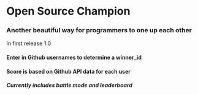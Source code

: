 # Open Source Champion

### Another beautiful way for programmers to one up each other

In first release 1.0

#### Enter in Github usernames to determine a winner_id

#### Score is based on Github API data for each user

##### Currently includes battle mode and leaderboard
